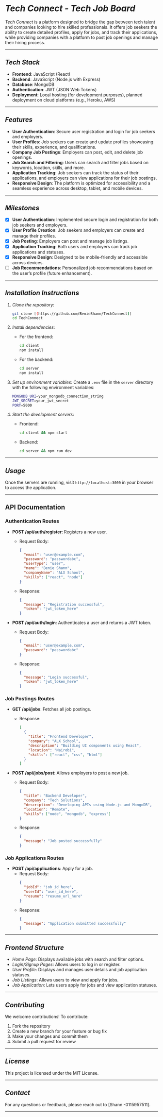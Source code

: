 # *Tech Connect - Tech Job Board*

*Tech Connect* is a platform designed to bridge the gap between tech talent and companies looking to hire skilled professionals. It offers job seekers the ability to create detailed profiles, apply for jobs, and track their applications, while providing companies with a platform to post job openings and manage their hiring process.

---

## *Tech Stack*

- **Frontend**: JavaScript (React)
- **Backend**: JavaScript (Node.js with Express)
- **Database**: MongoDB
- **Authentication**: JWT (JSON Web Tokens)
- **Deployment**: Local hosting (for development purposes), planned deployment on cloud platforms (e.g., Heroku, AWS)

---

## *Features*

- **User Authentication**: Secure user registration and login for job seekers and employers.
- **User Profiles**: Job seekers can create and update profiles showcasing their skills, experience, and qualifications.
- **Company Job Postings**: Employers can post, edit, and delete job openings.
- **Job Search and Filtering**: Users can search and filter jobs based on keywords, location, skills, and more.
- **Application Tracking**: Job seekers can track the status of their applications, and employers can view applications for their job postings.
- **Responsive Design**: The platform is optimized for accessibility and a seamless experience across desktop, tablet, and mobile devices.

---

## *Milestones*

- [x] **User Authentication**: Implemented secure login and registration for both job seekers and employers.
- [x] **User Profile Creation**: Job seekers and employers can create and manage their profiles.
- [x] **Job Posting**: Employers can post and manage job listings.
- [x] **Application Tracking**: Both users and employers can track job applications and statuses.
- [x] **Responsive Design**: Designed to be mobile-friendly and accessible across devices.
- [ ] **Job Recommendations**: Personalized job recommendations based on the user’s profile (future enhancement).

---

## *Installation Instructions*

1. *Clone the repository*:
   ```bash
   git clone [(https://github.com/BenieShann/TechConnect)]
   cd TechConnect
   ```

2. *Install dependencies*:
   - For the frontend:
     ```bash
     cd client
     npm install
     ```
   - For the backend:
     ```bash
     cd server
     npm install
     ```

3. *Set up environment variables*:
   Create a `.env` file in the `server` directory with the following environment variables:
   ```bash
   MONGODB_URI=your_mongodb_connection_string
   JWT_SECRET=your_jwt_secret
   PORT=5000
   ```

4. *Start the development servers*:
   - Frontend:
     ```bash
     cd client && npm start
     ```
   - Backend:
     ```bash
     cd server && npm run dev
     ```

---

## *Usage*

Once the servers are running, visit `http://localhost:3000` in your browser to access the application.

---

## **API Documentation**

### **Authentication Routes**

- **POST /api/auth/register**: Registers a new user.
  - Request Body:
    ```json
    {
      "email": "user@example.com",
      "password": "passwordabc",
      "userType": "user",
      "name": "Benie Shann",
      "companyName": "ALX School",
      "skills": ["react", "node"]
    }
    ```
  - Response:
    ```json
    {
      "message": "Registration successful",
      "token": "jwt_token_here"
    }
    ```

- **POST /api/auth/login**: Authenticates a user and returns a JWT token.
  - Request Body:
    ```json
    {
      "email": "user@example.com",
      "password": "passwordabc"
    }
    ```
  - Response:
    ```json
    {
      "message": "Login successful",
      "token": "jwt_token_here"
    }
    ```

### **Job Postings Routes**

- **GET /api/jobs**: Fetches all job postings.
  - Response:
    ```json
    [
      {
        "title": "Frontend Developer",
        "company": "ALX School",
        "description": "Building UI components using React",
        "location": "Nairobi",
        "skills": ["react", "css", "html"]
      }
    ]
    ```

- **POST /api/jobs/post**: Allows employers to post a new job.
  - Request Body:
    ```json
    {
      "title": "Backend Developer",
      "company": "Tech Solutions",
      "description": "Developing APIs using Node.js and MongoDB",
      "location": "Remote",
      "skills": ["node", "mongodb", "express"]
    }
    ```
  - Response:
    ```json
    {
      "message": "Job posted successfully"
    }
    ```

### **Job Applications Routes**

- **POST /api/applications**: Apply for a job.
  - Request Body:
    ```json
    {
      "jobId": "job_id_here",
      "userId": "user_id_here",
      "resume": "resume_url_here"
    }
    ```
  - Response:
    ```json
    {
      "message": "Application submitted successfully"
    }
    ```

---

## *Frontend Structure*

- *Home Page*: Displays available jobs with search and filter options.
- *Login/Signup Pages*: Allows users to log in or register.
- *User Profile*: Displays and manages user details and job application statuses.
- *Job Listings*: Allows users to view and apply for jobs.
- *Job Application*: Lets users apply for jobs and view application statuses.

---

## *Contributing*

We welcome contributions! To contribute:

1. Fork the repository
2. Create a new branch for your feature or bug fix
3. Make your changes and commit them
4. Submit a pull request for review

---

## *License*

This project is licensed under the MIT License.

---

## *Contact*

For any questions or feedback, please reach out to [Shann -0115957511].

---
